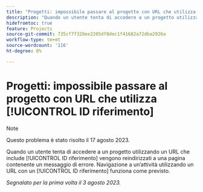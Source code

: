 ```yaml
---
title: "Progetti: impossibile passare al progetto con URL che utilizza l’ID di riferimento"
description: "Quando un utente tenta di accedere a un progetto utilizzando un URL che include un numero ID di riferimento, viene reindirizzato a una pagina contenente un messaggio di errore. La navigazione a un’attività utilizzando un URL con un ID di riferimento funziona come previsto."
hidefromtoc: true
feature: Projects
source-git-commit: 735cf7f328ee2205df8dec1f41682a72dba2926a
workflow-type: tm+mt
source-wordcount: '116'
ht-degree: 8%

---
```



# Progetti: impossibile passare al progetto con URL che utilizza [!UICONTROL ID riferimento]

>[!NOTE]
>
>Questo problema è stato risolto il 17 agosto 2023.

Quando un utente tenta di accedere a un progetto utilizzando un URL che include [!UICONTROL ID riferimento] vengono reindirizzati a una pagina contenente un messaggio di errore. Navigazione a un’attività utilizzando un URL con un [!UICONTROL ID riferimento] funziona come previsto.

_Segnalato per la prima volta il 3 agosto 2023._

